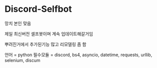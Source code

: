 # Discord-Selfbot

망치 본인 맞음

제일 최신버전 셀프봇이며 계속 업데이트해갈거임

뿌려진거에서 추가된기능 많고 리모델링 좀 함

언어 = python
필수모듈 = discord, bs4, asyncio, datetime, requests, urllib, selenium, discum
